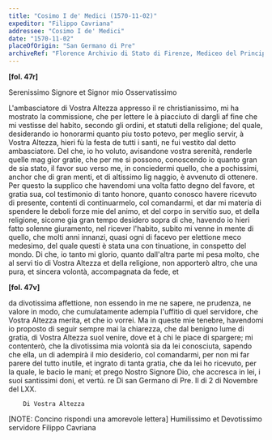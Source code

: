 ```yaml
---
title: "Cosimo I de' Medici (1570-11-02)"
expeditor: "Filippo Cavriana"
addressee: "Cosimo I de' Medici"
date: "1570-11-02"
placeOfOrigin: "San Germano di Pre"
archiveRef: "Florence Archivio di Stato di Firenze, Mediceo del Principato, 562, fols. -"
---
```



**[fol. 47r]**

<span class="lb-marker"></span> Serenissimo Signore et Signor mio Osservatissimo

L'ambasciatore di Vostra Altezza appresso il re christianissimo, mi ha mostrato <span class="lb-marker"></span> la commissione, che per lettere le à piacciuto di dargli af<span class="lb-marker"></span> fine che mi vestisse del habito, secondo gli ordini, et statuti <span class="lb-marker"></span> della religione; del quale, desiderando io honorarmi quanto <span class="lb-marker"></span> piu tosto potevo, per meglio servir, à Vostra Altezza, hieri fù la <span class="lb-marker"></span> festa de tutti i santi, ne fui vestito dal detto ambasciatore. <span class="lb-marker"></span> Del che, io ho voluto, avisandone vostra serenità, renderle quelle mag<span class="lb-marker"></span> gior gratie, che per me si possono, conoscendo io quanto gran<span class="lb-marker"></span> de sia stato, il favor suo verso me, in conciedermi quello, che <span class="lb-marker"></span> a pochissimi, anchor che di gran menti, et di altissimo lig<span class="lb-marker"></span> naggio, è avvenuto di ottenere. Per questo la supplico  che <span class="lb-marker"></span> havendomi una volta fatto degno del favore, et gratia sua, <span class="lb-marker"></span> col testimonio di tanto honore, quanto conosco havere ricevuto <span class="lb-marker"></span> di presente, contenti di continuarmelo, col comandarmi, et dar <span class="lb-marker"></span> mi materia di spendere le deboli forze mie del animo, et <span class="lb-marker"></span> del corpo in servitio suo, et della religione, sicome gia gran <span class="lb-marker"></span> tempo desidero sopra di che, havendo io hieri fatto solenne <span class="lb-marker"></span> giuramento, nel ricever l'habito, subito mi venne in mente <span class="lb-marker"></span> di quello, che molti anni innanzi, quasi ogni di facevo per <span class="lb-marker"></span> elettione meco medesimo, del quale questi è stata una con <span class="lb-marker"></span> tinuatione, in conspetto del mondo. Di che, io tanto mi <span class="lb-marker"></span> glorio, quanto dall'altra parte mi pesa molto, che al servi<span class="lb-marker"></span> tio di Vostra Altezza  et della religione, non  apporterò altro, che <span class="lb-marker"></span> una pura, et sincera volontà, accompagnata da fede, et
        


**[fol. 47v]**

da divotissima affettione, non  essendo in me ne sapere, ne <span class="lb-marker"></span> prudenza, ne valore in modo, che cumulatamente adempia <span class="lb-marker"></span> l'uffitio di quel servidore, che Vostra Altezza  merita, et che io <span class="lb-marker"></span> vorrei. Ma in queste mie tenebre, havendomi io proposto <span class="lb-marker"></span> di seguir sempre mai la chiarezza, che dal benigno lume di <span class="lb-marker"></span> gratia, di Vostra Altezza  suol venire, dove et à chi le piace di <span class="lb-marker"></span> spargere; mi contenterò, che la divotissima mia volontà <span class="lb-marker"></span> sia da lei conosciuta, sapendo che ella, un di adempirà il <span class="lb-marker"></span> mio desiderio, col comandarmi, per non mi far parere del <span class="lb-marker"></span> tutto inutile, et ingrato di tanta gratia, che da lei ho ricevuto, <span class="lb-marker"></span> per la quale, le bacio le mani; et prego Nostro Signore  Dio, che <span class="lb-marker"></span> accresca in lei, i suoi santissimi doni, et vertú. <span class="unclear">re</span><span class="lb-marker"></span> Di san Germano di Pre. Il di 2 di Novembre del LXX.
        


        Di Vostra Altezza

[NOTE: Concino rispondi una amorevole lettera]
        Humilissimo et Devotissimo servidore <span class="lb-marker"></span> Filippo Cavriana

